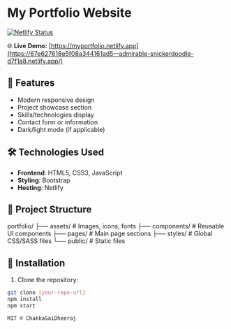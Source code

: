 # My Portfolio Website

[![Netlify Status](https://api.netlify.com/api/v1/badges/67e62761-8e5f-08a3-4416-1ad5admirable-snickerdoodle-d7f1a8/deploy-status)](https://app.netlify.com/sites/admirable-snickerdoodle-d7f1a8/deploys)

🌐 **Live Demo:** [https://myportfolio.netlify.app](https://67e627618e5f08a344161ad5--admirable-snickerdoodle-d7f1a8.netlify.app/)

## 🚀 Features
- Modern responsive design
- Project showcase section
- Skills/technologies display
- Contact form or information
- Dark/light mode (if applicable)

## 🛠️ Technologies Used
- **Frontend**: HTML5, CSS3, JavaScript
- **Styling**: Bootstrap
- **Hosting**: Netlify

## 📁 Project Structure
portfolio/
├── assets/ # Images, icons, fonts
├── components/ # Reusable UI components
├── pages/ # Main page sections
├── styles/ # Global CSS/SASS files
└── public/ # Static files


## 🔧 Installation
1. Clone the repository:
```bash
git clone [your-repo-url]
npm install
npm start

MIT © ChakkaSaiDheeraj
